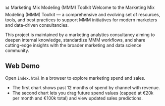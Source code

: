 📊 Marketing Mix Modeling (MMM) Toolkit
Welcome to the Marketing Mix Modeling (MMM) Toolkit — a comprehensive and evolving set of resources, tools, and best practices to support MMM initiatives for modern marketers and data-driven consultancies.

This project is maintained by a marketing analytics consultancy aiming to deepen internal knowledge, standardize MMM workflows, and share cutting-edge insights with the broader marketing and data science community.

## Web Demo

Open `index.html` in a browser to explore marketing spend and sales.
- The first chart shows past 12 months of spend by channel with revenue.
- The second chart lets you drag future spend values (capped at €20k per month and €100k total) and view updated sales predictions.
